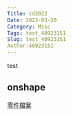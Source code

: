 ```yaml
---
Title: cd2022
Date: 2022-03-30
Category: Misc
Tags: test_40923151
Slug: test_40923151
Author:40923151
---
```

test

<!-- PELICAN_END_SUMMARY -->

onshape
----
[零件檔案]

[零件檔案]:https://cad.onshape.com/documents/3eed82e1639b90c3b9bad9b4/w/6e79d0081fe0d6279fc86e19/e/8ba8ccf78deefb0f1b684c5b?renderMode=0&uiState=624ef9f99103b76b18ead5d1